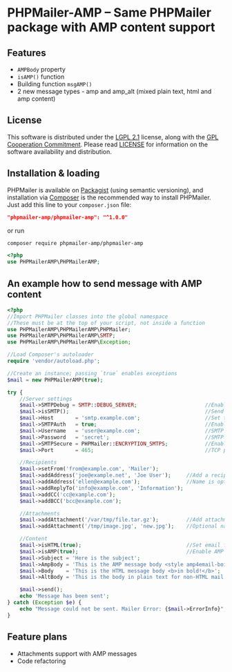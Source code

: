 
# PHPMailer-AMP – Same PHPMailer package with AMP content support

## Features
- `AMPBody` property
- `isAMP()` function
- Building function `msgAMP()`
- 2 new message types - amp and amp_alt (mixed plain text, html and amp content)

## License
This software is distributed under the [LGPL 2.1](https://www.gnu.org/licenses/old-licenses/lgpl-2.1.html) license, along with the [GPL Cooperation Commitment](https://gplcc.github.io/gplcc/). Please read [LICENSE](https://github.com/PHPMailer/PHPMailer/blob/master/LICENSE) for information on the software availability and distribution.

## Installation & loading
PHPMailer is available on [Packagist](https://packagist.org/packages/phpmailer/phpmailer) (using semantic versioning), and installation via [Composer](https://getcomposer.org) is the recommended way to install PHPMailer. Just add this line to your `composer.json` file:

```json
"phpmailer-amp/phpmailer-amp": "^1.0.0"
```

or run

```sh
composer require phpmailer-amp/phpmailer-amp
```

```php
<?php
use PHPMailerAMP\PHPMailerAMP;
```

## An example how to send message with AMP content

```php
<?php
//Import PHPMailer classes into the global namespace
//These must be at the top of your script, not inside a function
use PHPMailerAMP\PHPMailerAMP\PHPMailer;
use PHPMailerAMP\PHPMailerAMP\SMTP;
use PHPMailerAMP\PHPMailerAMP\Exception;

//Load Composer's autoloader
require 'vendor/autoload.php';

//Create an instance; passing `true` enables exceptions
$mail = new PHPMailerAMP(true);

try {
    //Server settings
    $mail->SMTPDebug = SMTP::DEBUG_SERVER;                      //Enable verbose debug output
    $mail->isSMTP();                                            //Send using SMTP
    $mail->Host       = 'smtp.example.com';                     //Set the SMTP server to send through
    $mail->SMTPAuth   = true;                                   //Enable SMTP authentication
    $mail->Username   = 'user@example.com';                     //SMTP username
    $mail->Password   = 'secret';                               //SMTP password
    $mail->SMTPSecure = PHPMailer::ENCRYPTION_SMTPS;            //Enable implicit TLS encryption
    $mail->Port       = 465;                                    //TCP port to connect to; use 587 if you have set `SMTPSecure = PHPMailer::ENCRYPTION_STARTTLS`

    //Recipients
    $mail->setFrom('from@example.com', 'Mailer');
    $mail->addAddress('joe@example.net', 'Joe User');     //Add a recipient
    $mail->addAddress('ellen@example.com');               //Name is optional
    $mail->addReplyTo('info@example.com', 'Information');
    $mail->addCC('cc@example.com');
    $mail->addBCC('bcc@example.com');

    //Attachments
    $mail->addAttachment('/var/tmp/file.tar.gz');         //Add attachments
    $mail->addAttachment('/tmp/image.jpg', 'new.jpg');    //Optional name

    //Content
    $mail->isHTML(true);                                  //Set email format to HTML
    $mail->isAMP(true);                                   //Enable AMP content             
    $mail->Subject = 'Here is the subject';
    $mail->AmpBody = 'This is the AMP message body <style amp4email-boilerplate>body{visibility:hidden}</style>'
    $mail->Body    = 'This is the HTML message body <b>in bold!</b>';
    $mail->AltBody = 'This is the body in plain text for non-HTML mail clients';

    $mail->send();
    echo 'Message has been sent';
} catch (Exception $e) {
    echo "Message could not be sent. Mailer Error: {$mail->ErrorInfo}";
}
```
## Feature plans

- Attachments support with AMP messages
- Code refactoring
